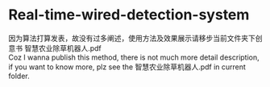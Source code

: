 # Real-time-wired-detection-system
因为算法打算发表，故没有过多阐述，使用方法及效果展示请移步当前文件夹下创意书 智慧农业除草机器人.pdf<br>
Coz I wanna publish this method, there is not much more detail description, if you want to know more, plz see the 智慧农业除草机器人.pdf in current folder. 

